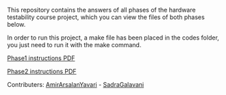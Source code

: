 This repository contains the answers of all phases of the hardware testability course project, which you can view the files of both phases below.

In order to run this project, a make file has been placed in the codes folder, you just need to run it with the make command.

[Phase1 instructions PDF](Testability_P1.pdf)

[Phase2 instructions PDF](Testability-P2.pdf)

Contributers: [AmirArsalanYavari](https://github.com/arsalanyavari) - [SadraGalavani](https://github.com/SadraDev)
